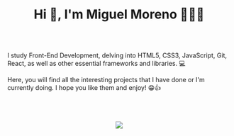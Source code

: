 <h1 align="center">Hi 👋, I'm Miguel Moreno 🙋🏻‍♂️</h1>
<br><br/>
<p>  I study Front-End Development, delving into HTML5, CSS3, JavaScript, Git, React, as well as other essential frameworks and libraries. 💻
  
  Here, you will find all the interesting projects that I have done or I'm currently doing. I hope you like them and enjoy! 😁👍
</p> 
<br><br/>
<p align="center">
  <a href="#">
    <img src="https://skillicons.dev/icons?i=html,css,js,git,vscode,c,vim,react,nodejs,typescript" />
  </a>
</p> 
